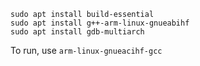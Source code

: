 ```
sudo apt install build-essential
sudo apt install g++-arm-linux-gnueabihf
sudo apt install gdb-multiarch
```
To run, use `arm-linux-gnueacihf-gcc`